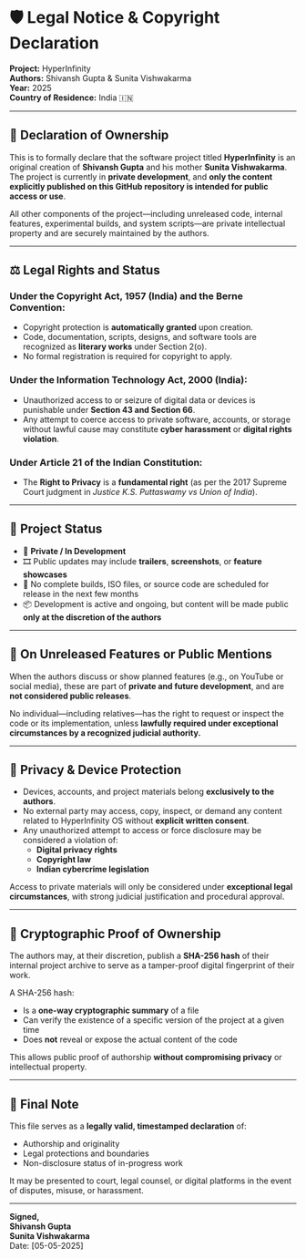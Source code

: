 # 🛡️ Legal Notice & Copyright Declaration

**Project:** HyperInfinity  
**Authors:** Shivansh Gupta & Sunita Vishwakarma  
**Year:** 2025  
**Country of Residence:** India 🇮🇳

---

## 📌 Declaration of Ownership

This is to formally declare that the software project titled **HyperInfinity** is an original creation of **Shivansh Gupta** and his mother **Sunita Vishwakarma**. The project is currently in **private development**, and **only the content explicitly published on this GitHub repository is intended for public access or use**.

All other components of the project—including unreleased code, internal features, experimental builds, and system scripts—are private intellectual property and are securely maintained by the authors.

---

## ⚖️ Legal Rights and Status

### Under the **Copyright Act, 1957 (India)** and the **Berne Convention**:
- Copyright protection is **automatically granted** upon creation.
- Code, documentation, scripts, designs, and software tools are recognized as **literary works** under Section 2(o).
- No formal registration is required for copyright to apply.

### Under the **Information Technology Act, 2000 (India)**:
- Unauthorized access to or seizure of digital data or devices is punishable under **Section 43 and Section 66**.
- Any attempt to coerce access to private software, accounts, or storage without lawful cause may constitute **cyber harassment** or **digital rights violation**.

### Under **Article 21 of the Indian Constitution**:
- The **Right to Privacy** is a **fundamental right** (as per the 2017 Supreme Court judgment in *Justice K.S. Puttaswamy vs Union of India*).

---

## 📢 Project Status

- 🔐 **Private / In Development**
- 🎞️ Public updates may include **trailers**, **screenshots**, or **feature showcases**
- 🚫 No complete builds, ISO files, or source code are scheduled for release in the next few months
- 📦 Development is active and ongoing, but content will be made public **only at the discretion of the authors**

---

## 🧠 On Unreleased Features or Public Mentions

When the authors discuss or show planned features (e.g., on YouTube or social media), these are part of **private and future development**, and are **not considered public releases**.

No individual—including relatives—has the right to request or inspect the code or its implementation, unless **lawfully required under exceptional circumstances by a recognized judicial authority.**

---

## 🔐 Privacy & Device Protection

- Devices, accounts, and project materials belong **exclusively to the authors**.
- No external party may access, copy, inspect, or demand any content related to HyperInfinity OS without **explicit written consent**.
- Any unauthorized attempt to access or force disclosure may be considered a violation of:
  - **Digital privacy rights**
  - **Copyright law**
  - **Indian cybercrime legislation**

Access to private materials will only be considered under **exceptional legal circumstances**, with strong judicial justification and procedural approval.

---

## 🧾 Cryptographic Proof of Ownership

The authors may, at their discretion, publish a **SHA-256 hash** of their internal project archive to serve as a tamper-proof digital fingerprint of their work.

A SHA-256 hash:
- Is a **one-way cryptographic summary** of a file
- Can verify the existence of a specific version of the project at a given time
- Does **not** reveal or expose the actual content of the code

This allows public proof of authorship **without compromising privacy** or intellectual property.

---

## 🔏 Final Note

This file serves as a **legally valid, timestamped declaration** of:
- Authorship and originality
- Legal protections and boundaries
- Non-disclosure status of in-progress work

It may be presented to court, legal counsel, or digital platforms in the event of disputes, misuse, or harassment.

---

**Signed,**  
**Shivansh Gupta**  
**Sunita Vishwakarma**  
Date: [05-05-2025]
